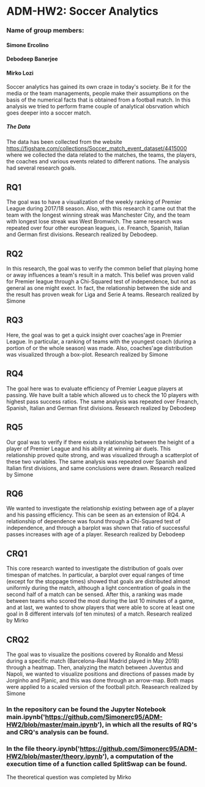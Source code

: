 # ADM-HW2: Soccer Analytics
### Name of group members:
#### Simone Ercolino
#### Debodeep Banerjee  
#### Mirko Lozi 

Soccer analytics has gained its own craze in today's society. Be it for the media or the team managements, people make their assumptions on the basis of the numerical facts that is obtained from a football match. In this analysis we tried to perform frame couple of analytical obsrvation which goes deeper into a soccer match. 


##### The Data
The data has been collected from the website https://figshare.com/collections/Soccer_match_event_dataset/4415000 where we collected the data related to the matches, the teams, the players, the coaches and various events related to different nations. The analysis had several research goals.

## RQ1
The goal was to have a visualization of the weekly ranking of Premier League during 2017/18 season. Also, with this research it came out that the team with the longest winning streak was Manchester City, and the team with longest lose streak was West Bromwich. The same research was repeated over four other european leagues, i.e. Freanch, Spanish, Italian and German first divisions.
Research realized by Debodeep.  

## RQ2
In this research, the goal was to verify the common belief that playing home or away influences a team's result in a match. This belief was proven valid for Premier league through a Chi-Squared test of independence, but not as general as one might exect. In fact, the relationship between the side and the result has proven weak for Liga and Serie A teams.
Research realized by Simone

## RQ3
Here, the goal was to get a quick insight over coaches'age in Premier League. In particular, a ranking of teams with the youngest coach (during a portion of or the whole season) was made. Also, coaches'age distribution was visualized through a box-plot. 
Research realized by Simone

## RQ4
The goal here was to evaluate efficiency of Premier League players at passing. We have built a table which allowed us to check the 10 players with highest pass success ratios. The same analysis was repeated over Freanch, Spanish, Italian and German first divisions.
Research realized by Debodeep

## RQ5
Our goal was to verify if there exists a relationship between the height of a player of Premier League and his ability at winning air duels. This relationship proved quite strong, and was visualized through a scatterplot of these two variables. The same analysis was repeated over Spanish and Italian first divisions, and same conclusions were drawn. 
Research realized by Simone

## RQ6
We wanted to investigate the relationship existing between age of a player and his passing efficiency. This can be seen as an extension of RQ4. A relationship of dependence was found through a Chi-Squared test of independence, and through a barplot was shown that ratio of successful passes increases with age of a player.
Research realized by Debodeep

## CRQ1
This core research wanted to investigate the distribution of goals over timespan of matches. In particular, a barplot over equal ranges of time (except for the stoppage times) showed that goals are distributed almost uniformly during the match, although a light concentration of goals in the second half of a match can be sensed. After this, a ranking was made between teams who scored the most during the last 10 minutes of a game, and at last, we wanted to show players that were able to score at least one goal in 8 different intervals (of ten minutes) of a match.
Research realized by Mirko

## CRQ2
The goal was to visualize the positions covered by Ronaldo and Messi during a specific match (Barcelona-Real Madrid played in May 2018) through a heatmap. Then, analyzing the match between Juventus and Napoli, we wanted to visualize positions and directions of passes made by Jorginho and Pjanic, and this was done through an arrow-map. Both maps were applied to a scaled version of the football pitch.
Reasearch realized by Simone

### In the repository can be found the Jupyter Notebook main.ipynb('https://github.com/Simonerc95/ADM-HW2/blob/master/main.ipynb'), in which all the results of RQ's and CRQ's analysis can be found.

### In the file theory.ipynb('https://github.com/Simonerc95/ADM-HW2/blob/master/theory.ipynb'), a computation of the execution time of a function called SplitSwap can be found. 
The theoretical question was completed by Mirko
